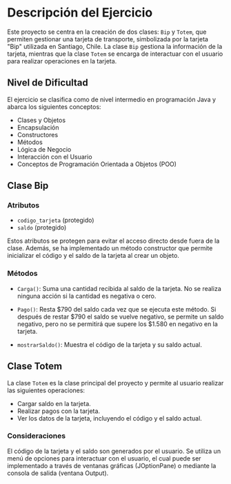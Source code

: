 # Descripción del Ejercicio

Este proyecto se centra en la creación de dos clases: `Bip` y `Totem`, que permiten gestionar una tarjeta de transporte, simbolizada por la tarjeta "Bip" utilizada en Santiago, Chile. La clase `Bip` gestiona la información de la tarjeta, mientras que la clase `Totem` se encarga de interactuar con el usuario para realizar operaciones en la tarjeta.

## Nivel de Dificultad

El ejercicio se clasifica como de nivel intermedio en programación Java y abarca los siguientes conceptos:

- Clases y Objetos
- Encapsulación
- Constructores
- Métodos
- Lógica de Negocio
- Interacción con el Usuario
- Conceptos de Programación Orientada a Objetos (POO)

## Clase Bip

### Atributos

- `codigo_tarjeta` (protegido)
- `saldo` (protegido)

Estos atributos se protegen para evitar el acceso directo desde fuera de la clase. Además, se ha implementado un método constructor que permite inicializar el código y el saldo de la tarjeta al crear un objeto.

### Métodos

- `Carga()`: Suma una cantidad recibida al saldo de la tarjeta. No se realiza ninguna acción si la cantidad es negativa o cero.

- `Pago()`: Resta $790 del saldo cada vez que se ejecuta este método. Si después de restar $790 el saldo se vuelve negativo, se permite un saldo negativo, pero no se permitirá que supere los $1.580 en negativo en la tarjeta.

- `mostrarSaldo()`: Muestra el código de la tarjeta y su saldo actual.

## Clase Totem

La clase `Totem` es la clase principal del proyecto y permite al usuario realizar las siguientes operaciones:

- Cargar saldo en la tarjeta.
- Realizar pagos con la tarjeta.
- Ver los datos de la tarjeta, incluyendo el código y el saldo actual.

### Consideraciones

El código de la tarjeta y el saldo son generados por el usuario. Se utiliza un menú de opciones para interactuar con el usuario, el cual puede ser implementado a través de ventanas gráficas (JOptionPane) o mediante la consola de salida (ventana Output).

